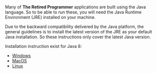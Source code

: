 Many of **The Retired Programmer** applications are built using the Java 
language.  So to be able to run these, you will need the Java Runtime Environment (JRE)
installed on your machine.

Due to the backward compatibility delivered by the Java platform, the general
guidelines is to install the latest version of the JRE as your default Java
installation.  So these instructions only cover the latest Java version.

Installation instruction exist for Java 8:

  * [Windows](https://www.theretiredprogrammer.uk/?Project=javainstallation&javainstallation=windows )
  * [MacOS](https://www.theretiredprogrammer.uk/?Project=javainstallation&javainstallation=macos )
  * [Linux](https://www.theretiredprogrammer.uk/?Project=javainstallation&javainstallation=linux )
